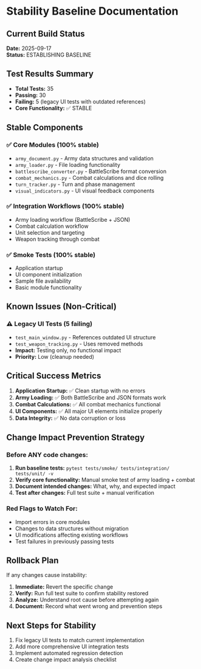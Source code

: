 # Stability Baseline Documentation

## Current Build Status
**Date:** 2025-09-17  
**Status:** ESTABLISHING BASELINE  

## Test Results Summary
- **Total Tests:** 35
- **Passing:** 30 
- **Failing:** 5 (legacy UI tests with outdated references)
- **Core Functionality:** ✅ STABLE

## Stable Components
### ✅ Core Modules (100% stable)
- `army_document.py` - Army data structures and validation
- `army_loader.py` - File loading functionality  
- `battlescribe_converter.py` - BattleScribe format conversion
- `combat_mechanics.py` - Combat calculations and dice rolling
- `turn_tracker.py` - Turn and phase management
- `visual_indicators.py` - UI visual feedback components

### ✅ Integration Workflows (100% stable)
- Army loading workflow (BattleScribe + JSON)
- Combat calculation workflow
- Unit selection and targeting
- Weapon tracking through combat

### ✅ Smoke Tests (100% stable)
- Application startup
- UI component initialization
- Sample file availability
- Basic module functionality

## Known Issues (Non-Critical)
### ⚠️ Legacy UI Tests (5 failing)
- `test_main_window.py` - References outdated UI structure
- `test_weapon_tracking.py` - Uses removed methods
- **Impact:** Testing only, no functional impact
- **Priority:** Low (cleanup needed)

## Critical Success Metrics
1. **Application Startup:** ✅ Clean startup with no errors
2. **Army Loading:** ✅ Both BattleScribe and JSON formats work
3. **Combat Calculations:** ✅ All combat mechanics functional
4. **UI Components:** ✅ All major UI elements initialize properly
5. **Data Integrity:** ✅ No data corruption or loss

## Change Impact Prevention Strategy
### Before ANY code changes:
1. **Run baseline tests:** `pytest tests/smoke/ tests/integration/ tests/unit/ -v`
2. **Verify core functionality:** Manual smoke test of army loading + combat
3. **Document intended changes:** What, why, and expected impact
4. **Test after changes:** Full test suite + manual verification

### Red Flags to Watch For:
- Import errors in core modules
- Changes to data structures without migration
- UI modifications affecting existing workflows
- Test failures in previously passing tests

## Rollback Plan
If any changes cause instability:
1. **Immediate:** Revert the specific change
2. **Verify:** Run full test suite to confirm stability restored
3. **Analyze:** Understand root cause before attempting again
4. **Document:** Record what went wrong and prevention steps

## Next Steps for Stability
1. Fix legacy UI tests to match current implementation
2. Add more comprehensive UI integration tests
3. Implement automated regression detection
4. Create change impact analysis checklist

